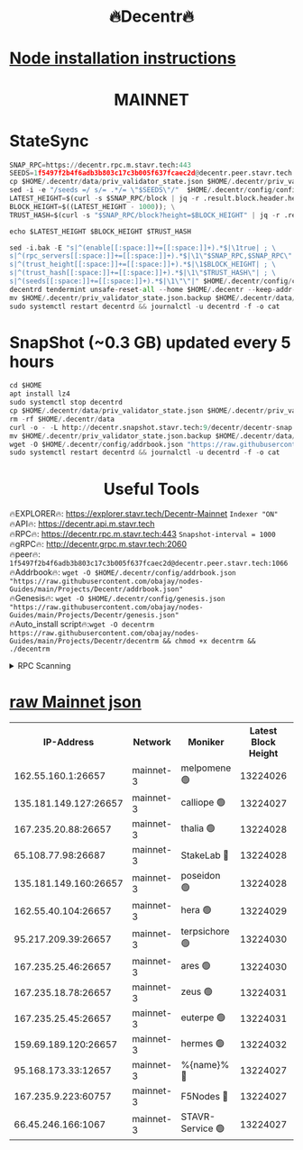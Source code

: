 <h1 align="center"> 🔥Decentr🔥</h1>

[Node installation instructions](https://github.com/obajay/nodes-Guides/tree/main/Projects/Decentr)
=
<h1 align="center"> MAINNET</h1>

# StateSync
```python
SNAP_RPC=https://decentr.rpc.m.stavr.tech:443
SEEDS=1f5497f2b4f6adb3b803c17c3b005f637fcaec2d@decentr.peer.stavr.tech:1066
cp $HOME/.decentr/data/priv_validator_state.json $HOME/.decentr/priv_validator_state.json.backup
sed -i -e "/seeds =/ s/= .*/= \"$SEEDS\"/"  $HOME/.decentr/config/config.toml
LATEST_HEIGHT=$(curl -s $SNAP_RPC/block | jq -r .result.block.header.height); \
BLOCK_HEIGHT=$((LATEST_HEIGHT - 1000)); \
TRUST_HASH=$(curl -s "$SNAP_RPC/block?height=$BLOCK_HEIGHT" | jq -r .result.block_id.hash)

echo $LATEST_HEIGHT $BLOCK_HEIGHT $TRUST_HASH

sed -i.bak -E "s|^(enable[[:space:]]+=[[:space:]]+).*$|\1true| ; \
s|^(rpc_servers[[:space:]]+=[[:space:]]+).*$|\1\"$SNAP_RPC,$SNAP_RPC\"| ; \
s|^(trust_height[[:space:]]+=[[:space:]]+).*$|\1$BLOCK_HEIGHT| ; \
s|^(trust_hash[[:space:]]+=[[:space:]]+).*$|\1\"$TRUST_HASH\"| ; \
s|^(seeds[[:space:]]+=[[:space:]]+).*$|\1\"\"|" $HOME/.decentr/config/config.toml
decentrd tendermint unsafe-reset-all --home $HOME/.decentr --keep-addr-book
mv $HOME/.decentr/priv_validator_state.json.backup $HOME/.decentr/data/priv_validator_state.json
sudo systemctl restart decentrd && journalctl -u decentrd -f -o cat
```
# SnapShot (~0.3 GB) updated every 5 hours
```python
cd $HOME
apt install lz4
sudo systemctl stop decentrd
cp $HOME/.decentr/data/priv_validator_state.json $HOME/.decentr/priv_validator_state.json.backup
rm -rf $HOME/.decentr/data
curl -o - -L http://decentr.snapshot.stavr.tech:9/decentr/decentr-snap.tar.lz4 | lz4 -c -d - | tar -x -C $HOME/.decentr --strip-components 2
mv $HOME/.decentr/priv_validator_state.json.backup $HOME/.decentr/data/priv_validator_state.json
wget -O $HOME/.decentr/config/addrbook.json "https://raw.githubusercontent.com/obajay/nodes-Guides/main/Projects/Decentr/addrbook.json"
sudo systemctl restart decentrd && journalctl -u decentrd -f -o cat
```

 <h1 align="center"> Useful Tools</h1>

🔥EXPLORER🔥:     https://explorer.stavr.tech/Decentr-Mainnet        `Indexer "ON"` \
🔥API🔥:          https://decentr.api.m.stavr.tech \
🔥RPC🔥:          https://decentr.rpc.m.stavr.tech:443              `Snapshot-interval = 1000` \
🔥gRPC🔥:         http://decentr.grpc.m.stavr.tech:2060 \
🔥peer🔥:         `1f5497f2b4f6adb3b803c17c3b005f637fcaec2d@decentr.peer.stavr.tech:1066` \
🔥Addrbook🔥:  `wget -O $HOME/.decentr/config/addrbook.json "https://raw.githubusercontent.com/obajay/nodes-Guides/main/Projects/Decentr/addrbook.json"` \
🔥Genesis🔥:  `wget -O $HOME/.decentr/config/genesis.json "https://raw.githubusercontent.com/obajay/nodes-Guides/main/Projects/Decentr/genesis.json"` \
🔥Auto_install script🔥:`wget -O decentrm https://raw.githubusercontent.com/obajay/nodes-Guides/main/Projects/Decentr/decentrm && chmod +x decentrm && ./decentrm`

<details>
<summary>RPC Scanning</summary>

<h2 align="center"> We scan nodes in real time every 4 hours. And we provide the final result of RPC endpoints.
We cannot influence the operation of these nodes in any way. </h2>


```python
If Voting Power is higher than 0 --> then the Node is a validator of the network and may be subject to attack and be a potential threat to the chain.
```
```python
We marked such validators with a red symbol
```

</details>

[raw Mainnet json](https://rpc-check.decentrm.stavr.tech/decentrm/rpc-decentrm-result.json)
=



<table><tr><th>IP-Address</th><th>Network</th><th>Moniker</th><th>Latest Block Height</th><th>Earliest Block Height</th><th>Catching Up</th><th>Tx Index</th><th>Voting Power</th><th>Scan Time</th></tr><tr><td>162.55.160.1:26657</td><td>mainnet-3</td><td>melpomene 🟢</td><td>13224026</td><td>1688950</td><td>False</td><td>on</td><td>0</td><td>2024-03-08T05:22:14.534938405UTC</td></tr><tr><td>135.181.149.127:26657</td><td>mainnet-3</td><td>calliope 🟢</td><td>13224027</td><td>1688950</td><td>False</td><td>on</td><td>0</td><td>2024-03-08T05:22:16.891168074UTC</td></tr><tr><td>167.235.20.88:26657</td><td>mainnet-3</td><td>thalia 🟢</td><td>13224028</td><td>1688950</td><td>False</td><td>on</td><td>0</td><td>2024-03-08T05:22:22.449594267UTC</td></tr><tr><td>65.108.77.98:26687</td><td>mainnet-3</td><td>StakeLab 🔴</td><td>13224028</td><td>1688950</td><td>False</td><td>on</td><td>5460388</td><td>2024-03-08T05:22:22.738397510UTC</td></tr><tr><td>135.181.149.160:26657</td><td>mainnet-3</td><td>poseidon 🟢</td><td>13224028</td><td>1688950</td><td>False</td><td>on</td><td>0</td><td>2024-03-08T05:22:27.108354015UTC</td></tr><tr><td>162.55.40.104:26657</td><td>mainnet-3</td><td>hera 🟢</td><td>13224029</td><td>1688950</td><td>False</td><td>on</td><td>0</td><td>2024-03-08T05:22:29.373101424UTC</td></tr><tr><td>95.217.209.39:26657</td><td>mainnet-3</td><td>terpsichore 🟢</td><td>13224030</td><td>1688950</td><td>False</td><td>on</td><td>0</td><td>2024-03-08T05:22:33.746987094UTC</td></tr><tr><td>167.235.25.46:26657</td><td>mainnet-3</td><td>ares 🟢</td><td>13224030</td><td>1688950</td><td>False</td><td>on</td><td>0</td><td>2024-03-08T05:22:38.039137302UTC</td></tr><tr><td>167.235.18.78:26657</td><td>mainnet-3</td><td>zeus 🟢</td><td>13224031</td><td>1688950</td><td>False</td><td>on</td><td>0</td><td>2024-03-08T05:22:40.290376693UTC</td></tr><tr><td>167.235.25.45:26657</td><td>mainnet-3</td><td>euterpe 🟢</td><td>13224031</td><td>1688950</td><td>False</td><td>on</td><td>0</td><td>2024-03-08T05:22:42.565301124UTC</td></tr><tr><td>159.69.189.120:26657</td><td>mainnet-3</td><td>hermes 🟢</td><td>13224032</td><td>1688950</td><td>False</td><td>on</td><td>0</td><td>2024-03-08T05:22:44.815657967UTC</td></tr><tr><td>95.168.173.33:12657</td><td>mainnet-3</td><td>%{name}% 🔴</td><td>13224027</td><td>8964001</td><td>False</td><td>on</td><td>4279728</td><td>2024-03-08T05:22:17.904148184UTC</td></tr><tr><td>167.235.9.223:60757</td><td>mainnet-3</td><td>F5Nodes 🔴</td><td>13224027</td><td>12380001</td><td>False</td><td>off</td><td>562</td><td>2024-03-08T05:22:18.148312751UTC</td></tr><tr><td>66.45.246.166:1067</td><td>mainnet-3</td><td>STAVR-Service 🟢</td><td>13224027</td><td>13223001</td><td>False</td><td>on</td><td>0</td><td>2024-03-08T05:22:17.439337948UTC</td></tr></table>
